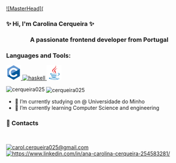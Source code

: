 [![MasterHead](](https://github.com/)
### ✨ Hi, I'm Carolina Cerqueira ✨
<h3 align="center">A passionate frontend developer from Portugal</h3>

<h3 align="left">Languages and Tools:</h3>
<p align="left"> <a href="https://www.cprogramming.com/" target="_blank" rel="noreferrer"> <img src="https://raw.githubusercontent.com/devicons/devicon/master/icons/c/c-original.svg" alt="c" width="40" height="40"/> </a> <a href="https://www.haskell.org/" target="_blank" rel="noreferrer"> <img src="https://upload.wikimedia.org/wikipedia/commons/1/1c/Haskell-Logo.svg" alt="haskell" width="40" height="40"/> </a> <a href="https://www.java.com" target="_blank" rel="noreferrer"> <img src="https://raw.githubusercontent.com/devicons/devicon/master/icons/java/java-original.svg" alt="java" width="40" height="40"/> </a> </p>

<p><img align="left" src="https://github-readme-stats.vercel.app/api/top-langs?username=cerqueira025&show_icons=true&locale=en&layout=compact" alt="cerqueira025" /></p>

<p>&nbsp;<img align="center" src="https://github-readme-stats.vercel.app/api?username=cerqueira025&show_icons=true&locale=en" alt="cerqueira025" /></p>


- 🔭 I’m currently studying on @ Universidade do Minho
- 🌱 I’m currently learning Computer Science and engineering

### 🔔 Contacts
</br>
<p align="left">
    <a href="mailto:carol.cerqueira025@gmail.com">
       <img alt="carol.cerqueira025@gmail.com" title="Email" src="https://custom-icon-badges.demolab.com/badge/-EMAIL-858AE3?style=for-the-badge&logo=mail&logoColor=white"/>
    </a>
    <a href="https://www.linkedin.com/in/ana-carolina-cerqueira-254583281/">
      <img alt="https://www.linkedin.com/in/ana-carolina-cerqueira-254583281/" title="LinkedIn" src="https://custom-icon-badges.demolab.com/badge/-LINKEDIN-B596E5?style=for-the-badge&logo=linkedin&logoColor=white"/>
    </a>
</p>
